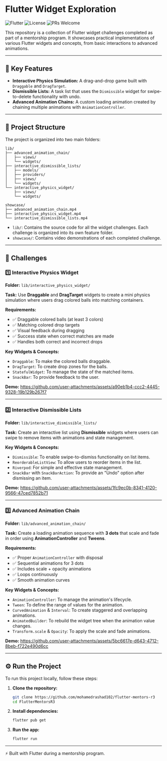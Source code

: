 # Flutter Widget Exploration

![Flutter](https://img.shields.io/badge/Flutter-3.x-blue.svg)
![License](https://img.shields.io/badge/License-MIT-green.svg)
![PRs Welcome](https://img.shields.io/badge/PRs-welcome-brightgreen.svg)

This repository is a collection of Flutter widget challenges completed as part of a mentorship program. It showcases practical implementations of various Flutter widgets and concepts, from basic interactions to advanced animations.

---

## 🚀 Key Features

*   **Interactive Physics Simulation:** A drag-and-drop game built with `Draggable` and `DragTarget`.
*   **Dismissible Lists:** A task list that uses the `Dismissible` widget for swipe-to-delete functionality with undo.
*   **Advanced Animation Chains:** A custom loading animation created by chaining multiple animations with `AnimationController`.

---

## 📂 Project Structure

The project is organized into two main folders:

```
lib/
├── advanced_animation_chain/
│   ├── views/
│   └── widgets/
├── interactive_dismissible_lists/
│   ├── models/
│   ├── providers/
│   ├── views/
│   └── widgets/
└── interactive_physics_widget/
    ├── views/
    └── widgets/

showcase/
├── advanced_animation_chain.mp4
├── interactive_physics_widget.mp4
└── interactive_dismissible_lists.mp4
```

*   `lib/`: Contains the source code for all the widget challenges. Each challenge is organized into its own feature folder.
*   `showcase/`: Contains video demonstrations of each completed challenge.

---

## 🎯 Challenges

### 1️⃣ Interactive Physics Widget

**Folder:** `lib/interactive_physics_widget/`

**Task:**
Use **Draggable** and **DragTarget** widgets to create a mini physics simulation where users drag colored balls into matching containers.

**Requirements:**
- ✅ Draggable colored balls (at least 3 colors)
- ✅ Matching colored drop targets
- ✅ Visual feedback during dragging
- ✅ Success state when correct matches are made
- ✅ Handles both correct and incorrect drops

**Key Widgets & Concepts:**
*   `Draggable`: To make the colored balls draggable.
*   `DragTarget`: To create drop zones for the balls.
*   `StatefulWidget`: To manage the state of the matched items.
*   `SnackBar`: To provide feedback to the user.

**Demo:**
https://github.com/user-attachments/assets/a90eb1b4-ccc2-4445-9328-19b129b267f7



---

### 2️⃣ Interactive Dismissible Lists

**Folder:** `lib/interactive_dismissible_lists/`

**Task:**
Create an interactive list using **Dismissible** widgets where users can swipe to remove items with animations and state management.

**Key Widgets & Concepts:**
*   `Dismissible`: To enable swipe-to-dismiss functionality on list items.
*   `ReorderableListView`: To allow users to reorder items in the list.
*   `Riverpod`: For simple and effective state management.
*   `SnackBar` with `SnackBarAction`: To provide an "Undo" option after dismissing an item.

**Demo:**
https://github.com/user-attachments/assets/1fc9ec0b-8341-4120-9566-47ced7852b71



---

### 3️⃣ Advanced Animation Chain

**Folder:** `lib/advanced_animation_chain/`

**Task:**
Create a loading animation sequence with **3 dots** that scale and fade in order using **AnimationController** and **Tweens**.

**Requirements:**
- ✅ Proper `AnimationController` with disposal
- ✅ Sequential animations for 3 dots
- ✅ Includes scale + opacity animations
- ✅ Loops continuously
- ✅ Smooth animation curves

**Key Widgets & Concepts:**
*   `AnimationController`: To manage the animation's lifecycle.
*   `Tween`: To define the range of values for the animation.
*   `CurvedAnimation` & `Interval`: To create staggered and overlapping animations.
*   `AnimatedBuilder`: To rebuild the widget tree when the animation value changes.
*   `Transform.scale` & `Opacity`: To apply the scale and fade animations.

**Demo:**
https://github.com/user-attachments/assets/5bc6617e-d643-4712-8beb-f722e490d6cc



---

## ⚙️ Run the Project

To run this project locally, follow these steps:

1.  **Clone the repository:**
    ```bash
    git clone https://github.com/mohamedrashad102/flutter-mentors-r3
    cd FlutterMentorsR3
    ```

2.  **Install dependencies:**
    ```bash
    flutter pub get
    ```

3.  **Run the app:**
    ```bash
    flutter run
    ```

---

⚡ Built with Flutter during a mentorship program.
